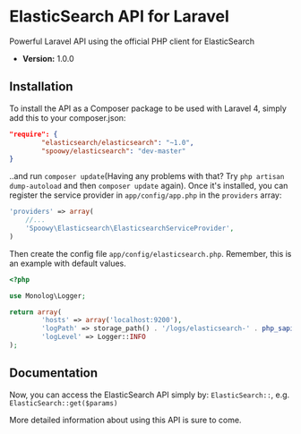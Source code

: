 # ElasticSearch API for Laravel

Powerful Laravel API using the official PHP client for ElasticSearch

- **Version:** 1.0.0

## Installation

To install the API as a Composer package to be used with Laravel 4, simply add this to your composer.json:

```json
"require": {
		"elasticsearch/elasticsearch": "~1.0",
		"spoowy/elasticsearch": "dev-master"
}
```

..and run `composer update`(Having any problems with that? Try `php artisan dump-autoload` and then `composer update` again).  Once it's installed, you can register the service provider in `app/config/app.php` in the `providers` array:

```php
'providers' => array(
    //...
    'Spoowy\Elasticsearch\ElasticsearchServiceProvider',
)
```

Then create the config file `app/config/elasticsearch.php`. Remember, this is an example with default values.
```php
<?php

use Monolog\Logger;

return array(
		'hosts' => array('localhost:9200'),
		'logPath' => storage_path() . '/logs/elasticsearch-' . php_sapi_name() . '.log',
		'logLevel' => Logger::INFO
);
```

## Documentation

Now, you can access the ElasticSearch API simply by: `ElasticSearch::`, e.g. `ElasticSearch::get($params)`

More detailed information about using this API is sure to come.
